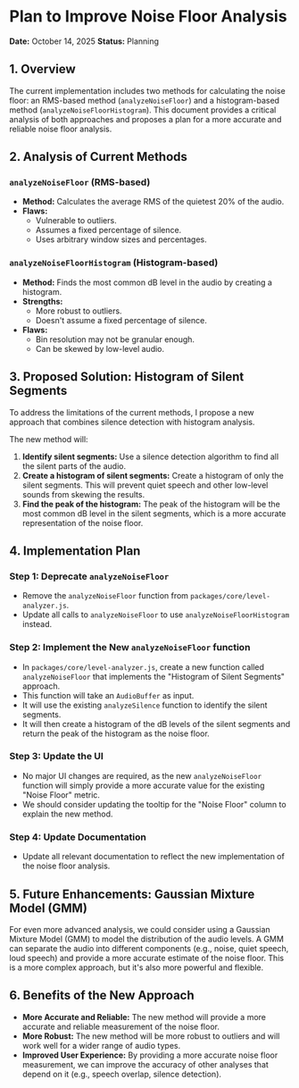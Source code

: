 # Plan to Improve Noise Floor Analysis

**Date:** October 14, 2025
**Status:** Planning

## 1. Overview

The current implementation includes two methods for calculating the noise floor: an RMS-based method (`analyzeNoiseFloor`) and a histogram-based method (`analyzeNoiseFloorHistogram`). This document provides a critical analysis of both approaches and proposes a plan for a more accurate and reliable noise floor analysis.

## 2. Analysis of Current Methods

### `analyzeNoiseFloor` (RMS-based)

*   **Method:** Calculates the average RMS of the quietest 20% of the audio.
*   **Flaws:**
    *   Vulnerable to outliers.
    *   Assumes a fixed percentage of silence.
    *   Uses arbitrary window sizes and percentages.

### `analyzeNoiseFloorHistogram` (Histogram-based)

*   **Method:** Finds the most common dB level in the audio by creating a histogram.
*   **Strengths:**
    *   More robust to outliers.
    *   Doesn't assume a fixed percentage of silence.
*   **Flaws:**
    *   Bin resolution may not be granular enough.
    *   Can be skewed by low-level audio.

## 3. Proposed Solution: Histogram of Silent Segments

To address the limitations of the current methods, I propose a new approach that combines silence detection with histogram analysis.

The new method will:

1.  **Identify silent segments:** Use a silence detection algorithm to find all the silent parts of the audio.
2.  **Create a histogram of silent segments:** Create a histogram of only the silent segments. This will prevent quiet speech and other low-level sounds from skewing the results.
3.  **Find the peak of the histogram:** The peak of the histogram will be the most common dB level in the silent segments, which is a more accurate representation of the noise floor.

## 4. Implementation Plan

### Step 1: Deprecate `analyzeNoiseFloor`

*   Remove the `analyzeNoiseFloor` function from `packages/core/level-analyzer.js`.
*   Update all calls to `analyzeNoiseFloor` to use `analyzeNoiseFloorHistogram` instead.

### Step 2: Implement the New `analyzeNoiseFloor` function

*   In `packages/core/level-analyzer.js`, create a new function called `analyzeNoiseFloor` that implements the "Histogram of Silent Segments" approach.
*   This function will take an `AudioBuffer` as input.
*   It will use the existing `analyzeSilence` function to identify the silent segments.
*   It will then create a histogram of the dB levels of the silent segments and return the peak of the histogram as the noise floor.

### Step 3: Update the UI

*   No major UI changes are required, as the new `analyzeNoiseFloor` function will simply provide a more accurate value for the existing "Noise Floor" metric.
*   We should consider updating the tooltip for the "Noise Floor" column to explain the new method.

### Step 4: Update Documentation

*   Update all relevant documentation to reflect the new implementation of the noise floor analysis.

## 5. Future Enhancements: Gaussian Mixture Model (GMM)

For even more advanced analysis, we could consider using a Gaussian Mixture Model (GMM) to model the distribution of the audio levels. A GMM can separate the audio into different components (e.g., noise, quiet speech, loud speech) and provide a more accurate estimate of the noise floor. This is a more complex approach, but it's also more powerful and flexible.

## 6. Benefits of the New Approach

*   **More Accurate and Reliable:** The new method will provide a more accurate and reliable measurement of the noise floor.
*   **More Robust:** The new method will be more robust to outliers and will work well for a wider range of audio types.
*   **Improved User Experience:** By providing a more accurate noise floor measurement, we can improve the accuracy of other analyses that depend on it (e.g., speech overlap, silence detection).
